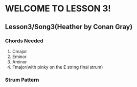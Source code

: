<html>
<h1>WELCOME TO LESSON 3!</h1>
<h2>Lesson3/Song3(Heather by Conan Gray)</h2>

  
<p>
<h3>Chords Needed</h3>
<ol>
<li>Cmajor</li>
<li>Eminor</li>
<li>Aminor</li>
<li>Fmajor(with pinky on the E string final strum)</li>
</ol>
<h3>Strum Pattern</h3>


</p>
<body>
<p></p>






  
</body>
  











  
</html>
